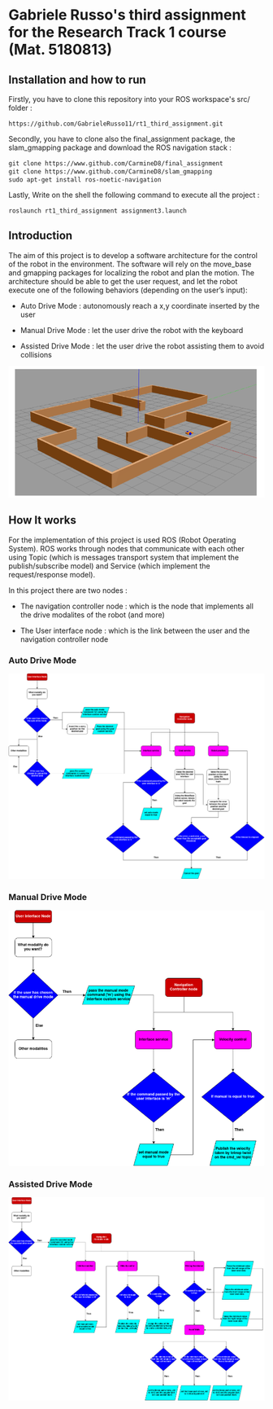 # Gabriele Russo's third assignment for the Research Track 1 course (Mat. 5180813)

## Installation and how to run

Firstly, you have to clone this repository into your ROS workspace's src/ folder :

```
https://github.com/GabrieleRusso11/rt1_third_assignment.git
```

Secondly, you have to clone also the final_assignment package, the slam_gmapping 
package and download the ROS navigation stack :

```
git clone https://www.github.com/CarmineD8/final_assignment
git clone https://www.github.com/CarmineD8/slam_gmapping
sudo apt-get install ros-noetic-navigation
```

Lastly, Write on the shell the following command to execute all the project :

```
roslaunch rt1_third_assignment assignment3.launch
```

## Introduction

The aim of this project is to develop a software architecture for the control
of the robot in the environment. The software will rely on the move_base
and gmapping packages for localizing the robot and plan the motion.
The architecture should be able to get the user request, and let the robot 
execute one of the following behaviors (depending on the user’s input):

* Auto Drive Mode : autonomously reach a x,y coordinate inserted by the user

* Manual Drive Mode : let the user drive the robot with the keyboard

* Assisted Drive Mode : let the user drive the robot assisting them to avoid collisions

![Environment](https://github.com/GabrieleRusso11/rt1_third_assignment/blob/main/Environment.png)

## How It works

For the implementation of this project is used ROS (Robot Operating System). ROS works through nodes that communicate with each other using Topic (which is messages transport system that implement the publish/subscribe model) and Service (which implement the request/response model).

In this project there are two nodes :

* The navigation controller node : which is the node that implements all the drive modalites of the robot (and more)

* The User interface node : which is the link between the user and the navigation controller node

### Auto Drive Mode 

![Automode_Flowchart](https://github.com/GabrieleRusso11/rt1_third_assignment/blob/main/Automode_Flowchart.png)

### Manual Drive Mode 

![Manualmode_Flowchart](https://github.com/GabrieleRusso11/rt1_third_assignment/blob/main/Manualmode_Flowchart.png)

### Assisted Drive Mode 

![Assistedmode_Flowchart](https://github.com/GabrieleRusso11/rt1_third_assignment/blob/main/Assistedmode_Flowchart.png)